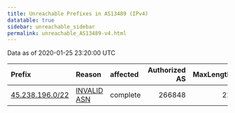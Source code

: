 ```yaml
---
title: Unreachable Prefixes in AS13489 (IPv4)
datatable: true
sidebar: unreachable_sidebar
permalink: unreachable_AS13489-v4.html
---
```


Data as of 2020-01-25 23:20:00 UTC


<div class="datatable-begin"></div>

| Prefix                                                   | Reason                                                                                                 | affected   |   Authorized AS |   MaxLength | Anchor                                         |   unreachable /24s |
|:---------------------------------------------------------|:-------------------------------------------------------------------------------------------------------|:-----------|----------------:|------------:|:-----------------------------------------------|-------------------:|
| [45.238.196.0/22](https://stat.ripe.net/45.238.196.0/22) | [INVALID ASN](https://rpki-validator.ripe.net/announcement-preview?asn=AS13489&prefix=45.238.196.0/22) | complete   |          266848 |          22 | [LACNIC](unreachable_LACNIC_RPKI_Root-v4.html) |                  4 |

<div class="datatable-end"></div>